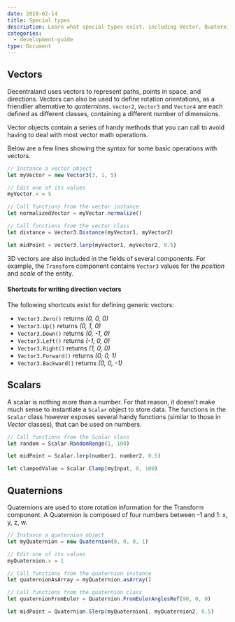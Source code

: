 ```yaml
---
date: 2018-02-14
title: Special types
description: Learn what special types exist, including Vector, Quaternions, and more.
categories:
  - development-guide
type: Document
---
```


## Vectors

Decentraland uses vectors to represent paths, points in space, and directions. Vectors can also be used to define rotation orientations, as a friendlier alternative to _quaternions_. `Vector2`, `Vector3` and `Vector4` are each defined as different classes, containing a different number of dimensions.

Vector objects contain a series of handy methods that you can call to avoid having to deal with most vector math operations.

Below are a few lines showing the syntax for some basic operations with vectors.

```ts
// Instance a vector object
let myVector = new Vector3(3, 1, 5)

// Edit one of its values
myVector.x = 5

// Call functions from the vector instance
let normalizedVector = myVector.normalize()

// Call functions from the vector class
let distance = Vector3.Distance(myVector1, myVector2)

let midPoint = Vector3.lerp(myVector1, myVector2, 0.5)
```

3D vectors are also included in the fields of several components. For example, the `Transform` component contains `Vector3` values for the _position_ and _scale_ of the entity.

#### Shortcuts for writing direction vectors

The following shortcuts exist for defining generic vectors:

- `Vector3.Zero()` returns _(0, 0, 0)_
- `Vector3.Up()` returns _(0, 1, 0)_
- `Vector3.Down()` returns _(0, -1, 0)_
- `Vector3.Left()` returns _(-1, 0, 0)_
- `Vector3.Right()` returns _(1, 0, 0)_
- `Vector3.Forward()` returns _(0, 0, 1)_
- `Vector3.Backward()` returns _(0, 0, -1)_

## Scalars

A scalar is nothing more than a number. For that reason, it doesn't make much sense to instantiate a `Scalar` object to store data. The functions in the `Scalar` class however exposes several handy functions (similar to those in _Vector_ classes), that can be used on numbers.

```ts
// Call functions from the Scalar class
let random = Scalar.RandomRange(1, 100)

let midPoint = Scalar.lerp(number1, number2, 0.5)

let clampedValue = Scalar.Clamp(myInput, 0, 100)
```

## Quaternions

Quaternions are used to store rotation information for the Transform component. A Quaternion is composed of four numbers between -1 and 1: x, y, z, w.

```ts
// Instance a quaternion object
let myQuaternion = new Quaternion(0, 0, 0, 1)

// Edit one of its values
myQuaternion.x = 1

// Call functions from the quaternion instance
let quaternionAsArray = myQuaternion.asArray()

// Call functions from the quaternion class
let quaternionFromEuler = Quaternion.FromEulerAnglesRef(90, 0, 0)

let midPoint = Quaternion.Slerp(myQuaternion1, myQuaternion2, 0.5)
```
